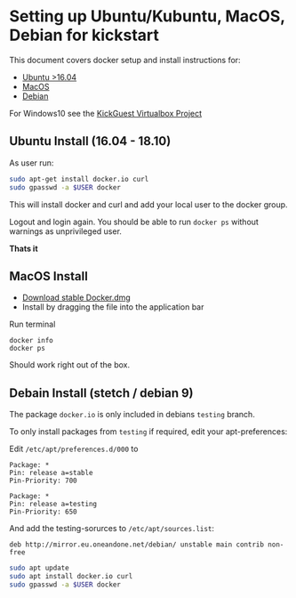 # Setting up Ubuntu/Kubuntu, MacOS, Debian for kickstart

This document covers docker setup and install instructions for:

- [Ubuntu >16.04](#ubuntu)
- [MacOS](#macos)
- [Debian](#debian)

For Windows10 see the [KickGuest Virtualbox Project](/projects/kickguest-virtualbox/)


## <a name="ubuntu"></a> Ubuntu Install (16.04 - 18.10)

As user run:
```bash
sudo apt-get install docker.io curl
sudo gpasswd -a $USER docker
```
This will install docker and curl and add your local user to the docker group.

Logout and login again. You should be able to run `docker ps` without warnings as
unprivileged user.

**Thats it**


## <a name="ubuntu"></a> MacOS Install

- [Download stable Docker.dmg](https://download.docker.com/mac/stable/Docker.dmg)
- Install by dragging the file into the application bar 

Run terminal

```
docker info
docker ps
```

Should work right out of the box.


## <a name="debian"></a> Debain Install (stetch / debian 9)

The package `docker.io` is only included in debians `testing` branch.

To only install packages from `testing` if required, edit your apt-preferences:

Edit `/etc/apt/preferences.d/000` to

```
Package: *
Pin: release a=stable
Pin-Priority: 700

Package: * 
Pin: release a=testing
Pin-Priority: 650
```

And add the testing-sorurces to `/etc/apt/sources.list`:

```
deb http://mirror.eu.oneandone.net/debian/ unstable main contrib non-free
```

```bash
sudo apt update
sudo apt install docker.io curl
sudo gpasswd -a $USER docker
```

